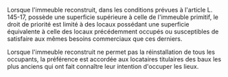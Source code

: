 Lorsque l'immeuble reconstruit, dans les conditions prévues à l'article L. 145-17, possède une superficie supérieure à celle de l'immeuble primitif, le droit de priorité est limité à des locaux possédant une superficie équivalente à celle des locaux précédemment occupés ou susceptibles de satisfaire aux mêmes besoins commerciaux que ces derniers.

Lorsque l'immeuble reconstruit ne permet pas la réinstallation de tous les occupants, la préférence est accordée aux locataires titulaires des baux les plus anciens qui ont fait connaître leur intention d'occuper les lieux.
